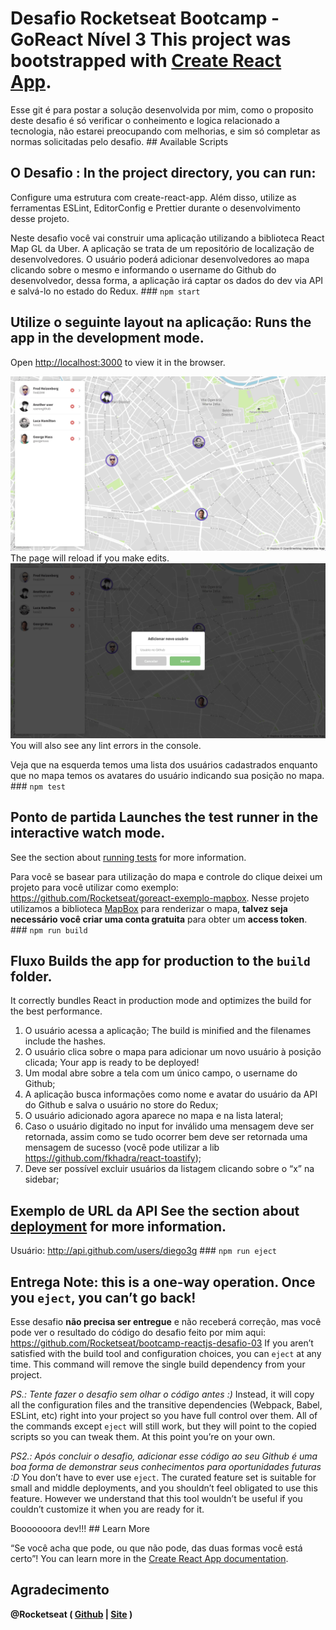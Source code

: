 # Desafio Rocketseat Bootcamp - GoReact Nível 3	This project was bootstrapped with [Create React App](https://github.com/facebook/create-react-app).


 Esse git é para postar a solução desenvolvida por mim, como o proposito deste desafio é só verificar o conheimento e logica relacionado a tecnologia, não estarei preocupando com melhorias, e sim só completar as normas solicitadas pelo desafio.	## Available Scripts


 ## O Desafio :	In the project directory, you can run:
Configure uma estrutura com create-react-app. Além disso, utilize as ferramentas ESLint, EditorConfig e Prettier durante o desenvolvimento desse projeto.	


 Neste desafio você vai construir uma aplicação utilizando a biblioteca React Map GL da Uber. A aplicação se trata de um repositório de localização de desenvolvedores. O usuário poderá adicionar desenvolvedores ao mapa clicando sobre o mesmo e informando o username do Github do desenvolvedor, dessa forma, a aplicação irá captar os dados do dev via API e salvá-lo no estado do Redux.	### `npm start`


 ## Utilize o seguinte layout na aplicação:	Runs the app in the development mode.<br>
Open [http://localhost:3000](http://localhost:3000) to view it in the browser.


 ![Listagem](/assets/listagem.png)	The page will reload if you make edits.<br>
![New](/assets/new.png)	You will also see any lint errors in the console.


 Veja que na esquerda temos uma lista dos usuários cadastrados enquanto que no mapa temos os avatares do usuário indicando sua posição no mapa.	### `npm test`


 ## Ponto de partida	Launches the test runner in the interactive watch mode.<br>
See the section about [running tests](https://facebook.github.io/create-react-app/docs/running-tests) for more information.


 Para você se basear para utilização do mapa e controle do clique deixei um projeto para você utilizar como exemplo: https://github.com/Rocketseat/goreact-exemplo-mapbox. Nesse projeto utilizamos a biblioteca [MapBox](http://mapbox.com/) para renderizar o mapa, **talvez seja necessário você criar uma conta gratuita** para obter um **access token**.	### `npm run build`


 ## Fluxo	Builds the app for production to the `build` folder.<br>
It correctly bundles React in production mode and optimizes the build for the best performance.


 1. O usuário acessa a aplicação;	The build is minified and the filenames include the hashes.<br>
2. O usuário clica sobre o mapa para adicionar um novo usuário à posição clicada;	Your app is ready to be deployed!
3. Um modal abre sobre a tela com um único campo, o username do Github;	
4. A aplicação busca informações como nome e avatar do usuário da API do Github e salva o usuário no store do Redux;	
5. O usuário adicionado agora aparece no mapa e na lista lateral;	
6. Caso o usuário digitado no input for inválido uma mensagem deve ser retornada, assim como se tudo ocorrer bem deve ser retornada uma mensagem de sucesso (você pode utilizar a lib https://github.com/fkhadra/react-toastify);	
7. Deve ser possível excluir usuários da listagem clicando sobre o “x” na sidebar;	


 ## Exemplo de URL da API	See the section about [deployment](https://facebook.github.io/create-react-app/docs/deployment) for more information.


 Usuário: http://api.github.com/users/diego3g	### `npm run eject`


 ## Entrega	**Note: this is a one-way operation. Once you `eject`, you can’t go back!**


 Esse desafio **não precisa ser entregue** e não receberá correção, mas você pode ver o resultado do código do desafio feito por mim aqui: https://github.com/Rocketseat/bootcamp-reactjs-desafio-03	If you aren’t satisfied with the build tool and configuration choices, you can `eject` at any time. This command will remove the single build dependency from your project.


 *PS.: Tente fazer o desafio sem olhar o código antes :)*	Instead, it will copy all the configuration files and the transitive dependencies (Webpack, Babel, ESLint, etc) right into your project so you have full control over them. All of the commands except `eject` will still work, but they will point to the copied scripts so you can tweak them. At this point you’re on your own.


 *PS2.: Após concluir o desafio, adicionar esse código ao seu Github é uma boa forma de demonstrar seus conhecimentos para oportunidades futuras :D*	You don’t have to ever use `eject`. The curated feature set is suitable for small and middle deployments, and you shouldn’t feel obligated to use this feature. However we understand that this tool wouldn’t be useful if you couldn’t customize it when you are ready for it.


 Booooooora dev!!!	## Learn More


 “Se você acha que pode, ou que não pode, das duas formas você está certo”!	You can learn more in the [Create React App documentation](https://facebook.github.io/create-react-app/docs/getting-started).
## Agradecimento	
 **@Rocketseat ( [Github](https://github.com/Rocketseat) | [Site](https://rocketseat.com.br/) )**

